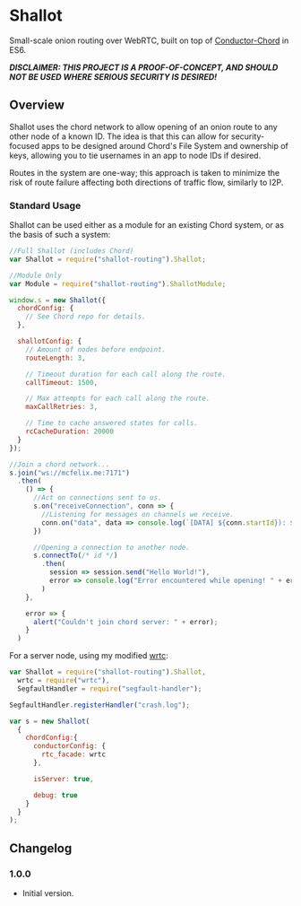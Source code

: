 # Shallot
Small-scale onion routing over WebRTC, built on top of [Conductor-Chord](https://github.com/FelixMcFelix/conductor-chord) in ES6.

***DISCLAIMER: THIS PROJECT IS A PROOF-OF-CONCEPT, AND SHOULD NOT BE USED WHERE SERIOUS SECURITY IS DESIRED!***

## Overview

Shallot uses the chord network to allow opening of an onion route to any other node of a known ID. The idea is that this can allow for security-focused apps to be designed around Chord's File System and ownership of keys, allowing you to tie usernames in an app to node IDs if desired.

Routes in the system are one-way; this approach is taken to minimize the risk of route failure affecting both directions of traffic flow, similarly to I2P.

### Standard Usage

Shallot can be used either as a module for an existing Chord system, or as the basis of such a system:

```js
//Full Shallot (includes Chord)
var Shallot = require("shallot-routing").Shallot;

//Module Only
var Module = require("shallot-routing").ShallotModule;

window.s = new Shallot({
  chordConfig: {
    // See Chord repo for details.
  },

  shallotConfig: {
    // Amount of nodes before endpoint.
    routeLength: 3,

    // Timeout duration for each call along the route.
    callTimeout: 1500,

    // Max attempts for each call along the route.
    maxCallRetries: 3,

    // Time to cache answered states for calls.
    rcCacheDuration: 20000
  }
});

//Join a chord network...
s.join("ws://mcfelix.me:7171")
  .then(
    () => {
      //Act on connections sent to us.
      s.on("receiveConnection", conn => {
        //Listening for messages on channels we receive.
        conn.on("data", data => console.log(`[DATA] ${conn.startId}): ${data}`))
      })

      //Opening a connection to another node.
      s.connectTo(/* id */)
        .then(
          session => session.send("Hello World!"),
          error => console.log("Error encountered while opening! " + error)
        )
    },

    error => {
      alert("Couldn't join chord server: " + error);
    }
  )
```

For a server node, using my modified [wrtc](https://github.com/FelixMcFelix/node-webrtc):

```js
var Shallot = require("shallot-routing").Shallot,
  wrtc = require("wrtc"),
  SegfaultHandler = require("segfault-handler");

SegfaultHandler.registerHandler("crash.log");

var s = new Shallot(
  {
    chordConfig:{
      conductorConfig: {
        rtc_facade: wrtc
      },

      isServer: true,

      debug: true
    }
  }
);
```

## Changelog

### 1.0.0
* Initial version.